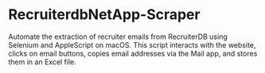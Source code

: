 # RecruiterdbNetApp-Scraper
Automate the extraction of recruiter emails from RecruiterDB using Selenium and AppleScript on macOS. This script interacts with the website, clicks on email buttons, copies email addresses via the Mail app, and stores them in an Excel file.
